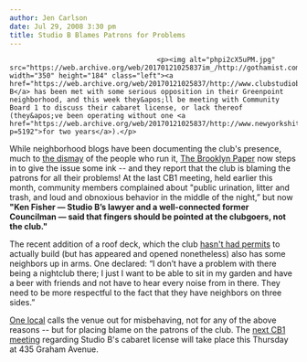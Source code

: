 ```yaml
---
author: Jen Carlson
date: Jul 29, 2008 3:30 pm
title: Studio B Blames Patrons for Problems
---
```


	
										<p><img alt="phpi2cX5uPM.jpg" src="https://web.archive.org/web/20170121025837im_/http://gothamist.com/attachments/arts_jen/phpi2cX5uPM.jpg" width="350" height="184" class="left"><a href="https://web.archive.org/web/20170121025837/http://www.clubstudiob.com/">Studio B</a> has been met with some serious opposition in their Greenpoint neighborhood, and this week they&apos;ll be meeting with Community Board 1 to discuss their cabaret license, or lack thereof (they&apos;ve been operating without one <a href="https://web.archive.org/web/20170121025837/http://www.newyorkshitty.com/?p=5192">for two years</a>).</p>

<p>While neighborhood blogs have been documenting the club&apos;s presence, much to <a href="https://web.archive.org/web/20170121025837/http://www.newyorkshitty.com/?p=5932">the dismay</a> of the people who run it, <a href="https://web.archive.org/web/20170121025837/http://www.brooklynpaper.com/stories/31/30/31_30_bm_studiob.html">The Brooklyn Paper</a> now steps in to give the issue some ink -- and they report that the club is blaming the patrons for all their problems! At the last CB1 meeting, held earlier this month, community members complained about &quot;public urination, litter and trash, and loud and obnoxious behavior in the middle of the night,&#x201D; but now <strong>&quot;Ken Fisher &#x2014; Studio B&#x2019;s lawyer and a well-connected former Councilman &#x2014; said that fingers should be pointed at the clubgoers, not the club.&quot;</strong></p>

<p>The recent addition of a roof deck, which the club <a href="https://web.archive.org/web/20170121025837/http://gothamist.com/2008/04/28/studio_b_1.php">hasn&apos;t had permits</a> to actually build (but has appeared and opened nonetheless) also has some neighbors up in arms. One declared: &#x201C;I don&#x2019;t have a problem with there being a nightclub there; I just I want to be able to sit in my garden and have a beer with friends and not have to hear every noise from in there. They need to be more respectful to the fact that they have neighbors on three sides.&#x201D;</p>

<p><a href="https://web.archive.org/web/20170121025837/http://greenpointers.blogspot.com/2008/07/studio-mis-b-ehaving.html">One local</a> calls the venue out for misbehaving, not for any of the above reasons -- but for placing blame on the patrons of the club. The <a href="https://web.archive.org/web/20170121025837/http://www.cb1brooklyn.org/cb1_cal.htm">next CB1 meeting</a> regarding Studio B&apos;s cabaret license will take place this Thursday at 435 Graham Avenue.</p>					
										
									
				